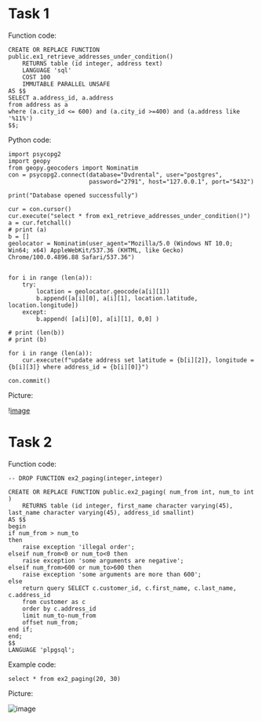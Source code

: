 # Task 1
Function code:

```
CREATE OR REPLACE FUNCTION public.ex1_retrieve_addresses_under_condition()
    RETURNS table (id integer, address text)
    LANGUAGE 'sql'
    COST 100
    IMMUTABLE PARALLEL UNSAFE
AS $$
SELECT a.address_id, a.address
from address as a
where (a.city_id <= 600) and (a.city_id >=400) and (a.address like '%11%')
$$;
```

Python code:

```
import psycopg2
import geopy
from geopy.geocoders import Nominatim
con = psycopg2.connect(database="Dvdrental", user="postgres",
                       password="2791", host="127.0.0.1", port="5432")

print("Database opened successfully")

cur = con.cursor()
cur.execute("select * from ex1_retrieve_addresses_under_condition()")
a = cur.fetchall()
# print (a)
b = []
geolocator = Nominatim(user_agent="Mozilla/5.0 (Windows NT 10.0; Win64; x64) AppleWebKit/537.36 (KHTML, like Gecko) Chrome/100.0.4896.88 Safari/537.36")


for i in range (len(a)):
    try:
        location = geolocator.geocode(a[i][1])
        b.append([a[i][0], a[i][1], location.latitude, location.longitude])
    except:
        b.append( [a[i][0], a[i][1], 0,0] )

# print (len(b))
# print (b)

for i in range (len(a)):
    cur.execute(f"update address set latitude = {b[i][2]}, longitude = {b[i][3]} where address_id = {b[i][0]}")

con.commit()
```

Picture:

\![image](https://user-images.githubusercontent.com/54617201/163574325-847f6b0c-0dc8-4c63-bc3b-1b9c36add48b.png)

# Task 2
Function code:
```
-- DROP FUNCTION ex2_paging(integer,integer)

CREATE OR REPLACE FUNCTION public.ex2_paging( num_from int, num_to int )
    RETURNS table (id integer, first_name character varying(45), last_name character varying(45), address_id smallint)    
AS $$
begin
if num_from > num_to 
then
	raise exception 'illegal order';
elseif num_from<0 or num_to<0 then
	raise exception 'some arguments are negative';
elseif num_from>600 or num_to>600 then
	raise exception 'some arguments are more than 600';
else
	return query SELECT c.customer_id, c.first_name, c.last_name, c.address_id
	from customer as c
	order by c.address_id
	limit num_to-num_from
	offset num_from;
end if;
end;
$$
LANGUAGE 'plpgsql';
```

Example code:
```
select * from ex2_paging(20, 30)
```

Picture:

![image](https://user-images.githubusercontent.com/54617201/163580227-b8fc7585-77e5-4a01-9691-cb22722fa8b4.png)
